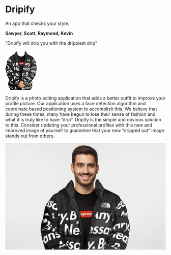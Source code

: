 # Dripify
An app that checks your style. 

**Sawyer, Scott, Raymond, Kevin**

"Dripify will drip you with the drippiest drip"

![Drip](res/drip_small.png)


Dripify is a photo editing application that adds a better outfit to improve your profile picture. Our application uses 
a face detection algorithm and coordinate based positioning system to accomplish this. We believe that during these 
times,  many have begun to lose their sense of fashion and what it is truly like to have “drip”. Dripify is the simple 
and obvious solution to this. Consider updating your professional profiles with this new and improved image of yourself 
to guarantee that your new “dripped out” image stands out from others. 

![Drip](res/sample.jpg)